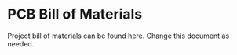 # PCB Bill of Materials

Project bill of materials can be found here. Change this document as needed.
